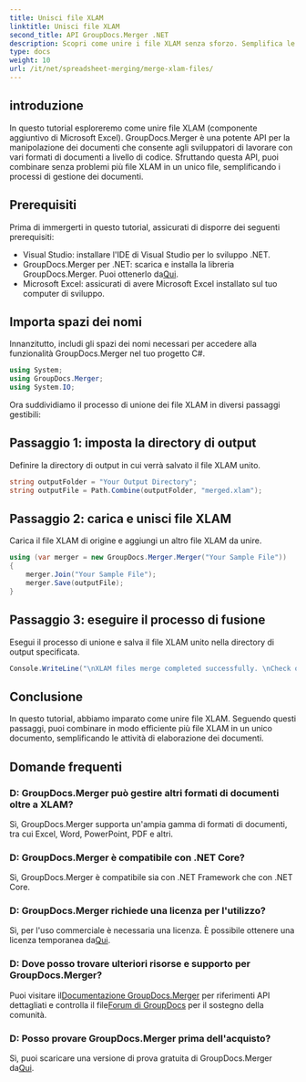 ```yaml
---
title: Unisci file XLAM
linktitle: Unisci file XLAM
second_title: API GroupDocs.Merger .NET
description: Scopri come unire i file XLAM senza sforzo. Semplifica le tue attività di gestione dei documenti con questa potente API.
type: docs
weight: 10
url: /it/net/spreadsheet-merging/merge-xlam-files/
---
```

## introduzione

In questo tutorial esploreremo come unire file XLAM (componente aggiuntivo di Microsoft Excel). GroupDocs.Merger è una potente API per la manipolazione dei documenti che consente agli sviluppatori di lavorare con vari formati di documenti a livello di codice. Sfruttando questa API, puoi combinare senza problemi più file XLAM in un unico file, semplificando i processi di gestione dei documenti.

## Prerequisiti

Prima di immergerti in questo tutorial, assicurati di disporre dei seguenti prerequisiti:

- Visual Studio: installare l'IDE di Visual Studio per lo sviluppo .NET.
-  GroupDocs.Merger per .NET: scarica e installa la libreria GroupDocs.Merger. Puoi ottenerlo da[Qui](https://releases.groupdocs.com/merger/net/).
- Microsoft Excel: assicurati di avere Microsoft Excel installato sul tuo computer di sviluppo.

## Importa spazi dei nomi

Innanzitutto, includi gli spazi dei nomi necessari per accedere alla funzionalità GroupDocs.Merger nel tuo progetto C#.

```csharp
using System; 
using GroupDocs.Merger;
using System.IO;
```

Ora suddividiamo il processo di unione dei file XLAM in diversi passaggi gestibili:

## Passaggio 1: imposta la directory di output

Definire la directory di output in cui verrà salvato il file XLAM unito.

```csharp
string outputFolder = "Your Output Directory";
string outputFile = Path.Combine(outputFolder, "merged.xlam");
```

## Passaggio 2: carica e unisci file XLAM

Carica il file XLAM di origine e aggiungi un altro file XLAM da unire.

```csharp
using (var merger = new GroupDocs.Merger.Merger("Your Sample File"))
{
    merger.Join("Your Sample File");
    merger.Save(outputFile);
}
```

## Passaggio 3: eseguire il processo di fusione

Esegui il processo di unione e salva il file XLAM unito nella directory di output specificata.

```csharp
Console.WriteLine("\nXLAM files merge completed successfully. \nCheck output in {0}", outputFolder);
```

## Conclusione

In questo tutorial, abbiamo imparato come unire file XLAM. Seguendo questi passaggi, puoi combinare in modo efficiente più file XLAM in un unico documento, semplificando le attività di elaborazione dei documenti.

## Domande frequenti

### D: GroupDocs.Merger può gestire altri formati di documenti oltre a XLAM?

Sì, GroupDocs.Merger supporta un'ampia gamma di formati di documenti, tra cui Excel, Word, PowerPoint, PDF e altri.

### D: GroupDocs.Merger è compatibile con .NET Core?

Sì, GroupDocs.Merger è compatibile sia con .NET Framework che con .NET Core.

### D: GroupDocs.Merger richiede una licenza per l'utilizzo?

Sì, per l'uso commerciale è necessaria una licenza. È possibile ottenere una licenza temporanea da[Qui](https://purchase.groupdocs.com/temporary-license/).

### D: Dove posso trovare ulteriori risorse e supporto per GroupDocs.Merger?

 Puoi visitare il[Documentazione GroupDocs.Merger](https://reference.groupdocs.com/merger/net/) per riferimenti API dettagliati e controlla il file[Forum di GroupDocs](https://forum.groupdocs.com/c/merger/32) per il sostegno della comunità.

### D: Posso provare GroupDocs.Merger prima dell'acquisto?

 Sì, puoi scaricare una versione di prova gratuita di GroupDocs.Merger da[Qui](https://releases.groupdocs.com/).